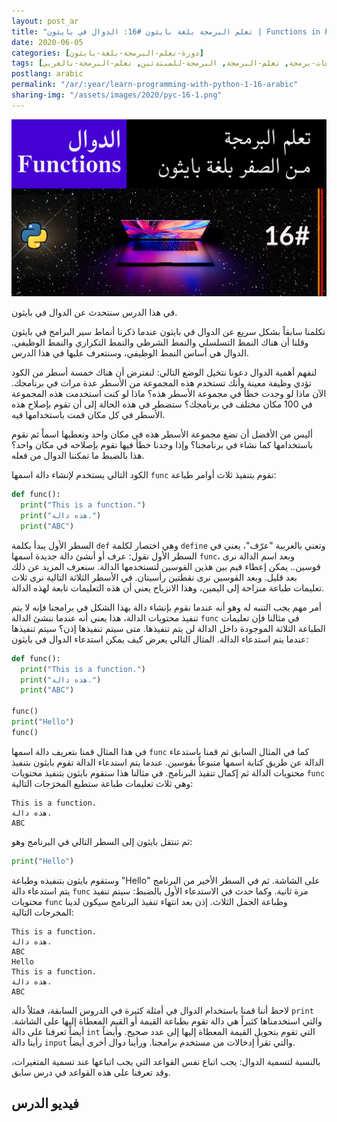 ```yaml
---
layout: post_ar
title: "تعلم البرمجة بلغة بايثون #16: الدوال في بايثون | Functions in Python"
date: 2020-06-05
categories: [دورة-تعلم-البرمجة-بلغة-بايثون] 
tags: [بايثون, برمجة, لغات-برمجة, تعلم-البرمجة, البرمجة-للمبتدئين, تعلم-البرمجة-بالعربي]
postlang: arabic 
permalink: "/ar/:year/learn-programming-with-python-1-16-arabic"
sharing-img: "/assets/images/2020/pyc-16-1.png"
---
```


![تعلم البرمجة بلغة بايثون #16: الدوال في بايثون"](/assets/images/2020/pyc-16-1.png)

في هذا الدرس سنتحدث عن الدوال في بايثون.

تكلمنا سابقاً بشكل سريع عن الدوال في بايثون عندما ذكرنا أنماط سير البرامج في بايثون وقلنا أن هناك النمط التسلسلي والنمط الشرطي والنمط التكراري والنمط الوظيفي. الدوال هي أساس النمط الوظيفي، وسنتعرف عليها في هذا الدرس.

لنفهم أهمية الدوال دعونا نتخيل الوضع التالي: لنفترض أن هناك خمسة أسطر من الكود تؤدي وظيفة معينة وأنك تستخدم هذه المجموعة من الأسطر عدة مرات في برنامجك. الآن ماذا لو وجدت خطأ في مجموعة الأسطر هذه؟ ماذا لو كنت استخدمت هذه المجموعة في 100 مكان مختلف في برنامجك؟ ستضطر في هذه الحالة إلى أن تقوم بإصلاح هذه الأسطر في كل مكان قمت باستخدامها فيه.

أليس من الأفضل أن نضع مجموعة الأسطر هذه في مكان واحد ونعطيها اسماً ثم نقوم باستخدامها كما نشاء في برنامجنا؟ وإذا وجدنا خطأ فيها نقوم بإصلاحه في مكان واحد؟ هذا بالضبط ما تمكننا الدوال من فعله.

الكود التالي يستخدم لإنشاء دالة اسمها `func` تقوم بتنفيذ ثلاث أوامر طباعة:

```python
def func():
  print("This is a function.")
  print("هذه دالة.")  
  print("ABC")
```

السطر الأول يبدأ بكلمة `def` وهي اختصار لكلمة `define` وتعني بالعربية "عرّف"، يعني في السطر الأول نقول: عرف أو أنشئ دالة جديدة اسمها `func`، وبعد اسم الدالة نرى قوسين.. يمكن إعطاء قيم بين هذين القوسين لتستخدمها الدالة. سنعرف المزيد عن ذلك بعد قليل. وبعد القوسين نرى نقطتين رأسيتان. في الأسطر الثلاثة التالية نرى ثلاث تعليمات طباعة منزاحة إلى اليمين، وهذا الانزياح يعني أن هذه التعليمات تابعة لهذه الدالة.

أمر مهم يجب التنبه له وهو أنه عندما نقوم بإنشاء دالة بهذا الشكل في برامجنا فإنه لا يتم تنفيذ محتويات الدالة، هذا يعني أنه عندما ننشئ الدالة `func` في مثالنا فإن تعليمات الطباعة الثلاثة الموجودة داخل الدالة لن يتم تنفيذها. متى سيتم تنفيذها إذن؟ سيتم تنفيذها عندما يتم استدعاء الدالة. المثال التالي يعرض كيف يمكن استدعاء الدوال في بايثون:

```python
def func():
  print("This is a function.")
  print("هذه دالة.")  
  print("ABC")
  
func()
print("Hello")
func()
```

في هذا المثال قمنا بتعريف دالة اسمها `func` كما في المثال السابق ثم قمنا باستدعاء الدالة عن طريق كتابة اسمها متبوعاً بقوسين. عندما يتم استدعاء الدالة تقوم بايثون بتنفيذ محتويات الدالة ثم إكمال تنفيذ البرنامج. في مثالنا هذا ستقوم بايثون بتنفيذ محتويات `func` وهي ثلاث تعليمات طباعة ستطبع المخرَجات التالية:

```
This is a function.
هذه دالة. 
ABC
```

ثم تنتقل بايثون إلى السطر التالي في البرنامج وهو:

```python
print("Hello")
```

وستقوم بايثون بتنفيذه وطباعة "Hello" على الشاشة. ثم في السطر الأخير من البرنامج يتم استدعاء دالة `func` مرة ثانية. وكما حدث في الاستدعاء الأول بالضبط: سيتم تنفيذ محتويات `func` وطباعة الجمل الثلاث. إذن بعد انتهاء تنفيذ البرنامج سيكون لدينا المخرجات التالية:

```
This is a function.
هذه دالة. 
ABC
Hello
This is a function.
هذه دالة. 
ABC
```

لاحظ أننا قمنا باستخدام الدوال في أمثلة كثيرة في الدروس السابقة، فمثلاً دالة `print` والتي استخدمناها كثيراً هي دالة تقوم بطباعة القيمة أو القيم المعطاة إليها على الشاشة. أيضاً تعرفنا على دالة `int` التي تقوم بتحويل القيمة المعطاة إليها إلى عدد صحيح. وأيضاً رأينا دالة `input` والتي تقرأ إدخالات من مستخدم برامجنا. ورأينا دوال أخرى أيضاً.

بالنسبة لتسمية الدوال: يجب اتباع نفس القواعد التي يجب اتباعها عند تسمية المتغيرات، وقد تعرفنا على هذه القواعد في درس سابق.

## فيديو الدرس

